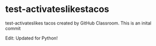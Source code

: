 # test-activateslikestacos

test-activateslikes tacos created by GitHub Classroom. This is an inital commit

Edit: Updated for Python!
